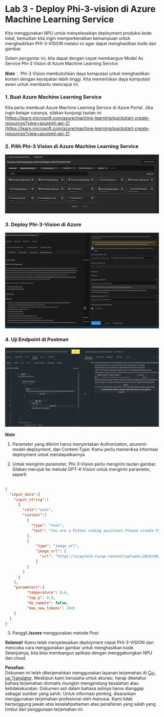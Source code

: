 <!--
CO_OP_TRANSLATOR_METADATA:
{
  "original_hash": "20cb4e6ac1686248e8be913ccf6c2bc2",
  "translation_date": "2025-05-09T19:44:29+00:00",
  "source_file": "md/02.Application/02.Code/Phi3/VSCodeExt/HOL/Apple/03.DeployPhi3VisionOnAzure.md",
  "language_code": "id"
}
-->
# **Lab 3 - Deploy Phi-3-vision di Azure Machine Learning Service**

Kita menggunakan NPU untuk menyelesaikan deployment produksi kode lokal, kemudian kita ingin memperkenalkan kemampuan untuk menghadirkan PHI-3-VISION melalui ini agar dapat menghasilkan kode dari gambar.

Dalam pengantar ini, kita dapat dengan cepat membangun Model As Service Phi-3 Vision di Azure Machine Learning Service.

***Note***： Phi-3 Vision membutuhkan daya komputasi untuk menghasilkan konten dengan kecepatan lebih tinggi. Kita memerlukan daya komputasi awan untuk membantu mencapai ini.


### **1. Buat Azure Machine Learning Service**

Kita perlu membuat Azure Machine Learning Service di Azure Portal. Jika ingin belajar caranya, silakan kunjungi tautan ini [https://learn.microsoft.com/azure/machine-learning/quickstart-create-resources?view=azureml-api-2](https://learn.microsoft.com/azure/machine-learning/quickstart-create-resources?view=azureml-api-2)


### **2. Pilih Phi-3 Vision di Azure Machine Learning Service**

![Catalog](../../../../../../../../../translated_images/vison_catalog.e04e9e5f2b6ff115fff30e793e54e617da07251c7b192e1a68e6b050917f45aa.id.png)


### **3. Deploy Phi-3-Vision di Azure**


![Deploy](../../../../../../../../../translated_images/vision_deploy.c0582d08b5d49675c643f3bedc04ae106957304f3cd4702406fa08bea80ba213.id.png)


### **4. Uji Endpoint di Postman**


![Test](../../../../../../../../../translated_images/vision_test.fb4ff33607077153c7b5dcf37648dc5a9cb550824aeba89963e6b270314fc554.id.png)


***Note***

1. Parameter yang dikirim harus menyertakan Authorization, azureml-model-deployment, dan Content-Type. Kamu perlu memeriksa informasi deployment untuk mendapatkannya.

2. Untuk mengirim parameter, Phi-3-Vision perlu mengirim tautan gambar. Silakan merujuk ke metode GPT-4-Vision untuk mengirim parameter, seperti

```json

{
  "input_data":{
    "input_string":[
      {
        "role":"user",
        "content":[ 
          {
            "type": "text",
            "text": "You are a Python coding assistant.Please create Python code for image "
          },
          {
              "type": "image_url",
              "image_url": {
                "url": "https://ajaytech.co/wp-content/uploads/2019/09/index.png"
              }
          }
        ]
      }
    ],
    "parameters":{
          "temperature": 0.6,
          "top_p": 0.9,
          "do_sample": false,
          "max_new_tokens": 2048
    }
  }
}

```

3. Panggil **/score** menggunakan metode Post

**Selamat**! Kamu telah menyelesaikan deployment cepat PHI-3-VISION dan mencoba cara menggunakan gambar untuk menghasilkan kode. Selanjutnya, kita bisa membangun aplikasi dengan menggabungkan NPU dan cloud.

**Penafian**:  
Dokumen ini telah diterjemahkan menggunakan layanan terjemahan AI [Co-op Translator](https://github.com/Azure/co-op-translator). Meskipun kami berusaha untuk akurasi, harap diketahui bahwa terjemahan otomatis mungkin mengandung kesalahan atau ketidakakuratan. Dokumen asli dalam bahasa aslinya harus dianggap sebagai sumber yang sahih. Untuk informasi penting, disarankan menggunakan terjemahan profesional oleh manusia. Kami tidak bertanggung jawab atas kesalahpahaman atau penafsiran yang salah yang timbul dari penggunaan terjemahan ini.